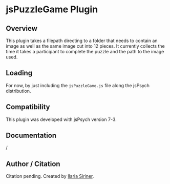 # jsPuzzleGame Plugin

## Overview

This plugin takes a filepath directing to a folder that needs to contain an image as well as the same image cut into 12 pieces. 
It currently collects the time it takes a participant to complete the puzzle and the path to the image used. 


## Loading

For now, by just including the `jsPuzzleGame.js` file along the jsPsych distribution.

## Compatibility

This plugin was developed with jsPsych version 7-3.

## Documentation

/

## Author / Citation
Citation pending. 
Created by [Ilaria Siriner](https://github.com/Ilaria-S).
